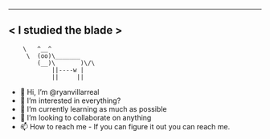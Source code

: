  _____________________
< I studied the blade >
 ---------------------
        \   ^__^
         \  (oo)\_______
            (__)\       )\/\
                ||----w |
                ||     ||


- 👋 Hi, I’m @ryanvillarreal
- 👀 I’m interested in everything?
- 🌱 I’m currently learning as much as possible
- 💞️ I’m looking to collaborate on anything
- 📫 How to reach me - If you can figure it out you can reach me. 
